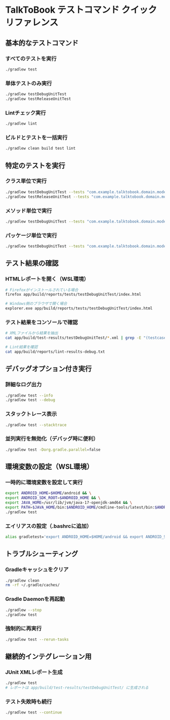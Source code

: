 # TalkToBook テストコマンド クイックリファレンス

## 基本的なテストコマンド

### すべてのテストを実行
```bash
./gradlew test
```

### 単体テストのみ実行
```bash
./gradlew testDebugUnitTest
./gradlew testReleaseUnitTest
```

### Lintチェック実行
```bash
./gradlew lint
```

### ビルドとテストを一括実行
```bash
./gradlew clean build test lint
```

## 特定のテストを実行

### クラス単位で実行
```bash
./gradlew testDebugUnitTest --tests "com.example.talktobook.domain.model.ChapterTest"
./gradlew testReleaseUnitTest --tests "com.example.talktobook.domain.model.ChapterTest"
```

### メソッド単位で実行
```bash
./gradlew testDebugUnitTest --tests "com.example.talktobook.domain.model.ChapterTest.create Chapter with all parameters"
```

### パッケージ単位で実行
```bash
./gradlew testDebugUnitTest --tests "com.example.talktobook.domain.model.*"
```

## テスト結果の確認

### HTMLレポートを開く（WSL環境）
```bash
# Firefoxがインストールされている場合
firefox app/build/reports/tests/testDebugUnitTest/index.html

# Windows側のブラウザで開く場合
explorer.exe app/build/reports/tests/testDebugUnitTest/index.html
```

### テスト結果をコンソールで確認
```bash
# XMLファイルから結果を抽出
cat app/build/test-results/testDebugUnitTest/*.xml | grep -E "(testcase|failure|error)"

# Lint結果を確認
cat app/build/reports/lint-results-debug.txt
```

## デバッグオプション付き実行

### 詳細なログ出力
```bash
./gradlew test --info
./gradlew test --debug
```

### スタックトレース表示
```bash
./gradlew test --stacktrace
```

### 並列実行を無効化（デバッグ時に便利）
```bash
./gradlew test -Dorg.gradle.parallel=false
```

## 環境変数の設定（WSL環境）

### 一時的に環境変数を設定して実行
```bash
export ANDROID_HOME=$HOME/android && \
export ANDROID_SDK_ROOT=$ANDROID_HOME && \
export JAVA_HOME=/usr/lib/jvm/java-17-openjdk-amd64 && \
export PATH=$JAVA_HOME/bin:$ANDROID_HOME/cmdline-tools/latest/bin:$ANDROID_HOME/platform-tools:$PATH && \
./gradlew test
```

### エイリアスの設定（.bashrcに追加）
```bash
alias gradletest='export ANDROID_HOME=$HOME/android && export ANDROID_SDK_ROOT=$ANDROID_HOME && export JAVA_HOME=/usr/lib/jvm/java-17-openjdk-amd64 && export PATH=$JAVA_HOME/bin:$ANDROID_HOME/cmdline-tools/latest/bin:$ANDROID_HOME/platform-tools:$PATH && ./gradlew test'
```

## トラブルシューティング

### Gradleキャッシュをクリア
```bash
./gradlew clean
rm -rf ~/.gradle/caches/
```

### Gradle Daemonを再起動
```bash
./gradlew --stop
./gradlew test
```

### 強制的に再実行
```bash
./gradlew test --rerun-tasks
```

## 継続的インテグレーション用

### JUnit XMLレポート生成
```bash
./gradlew test
# レポートは app/build/test-results/testDebugUnitTest/ に生成される
```

### テスト失敗時も続行
```bash
./gradlew test --continue
```